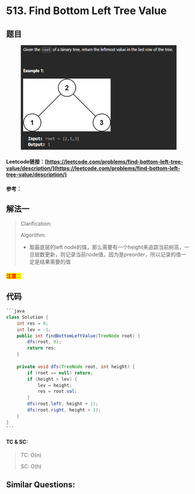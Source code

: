 # 513. Find Bottom Left Tree Value

## 题目

<figure><img src="../../.gitbook/assets/image (5).png" alt=""><figcaption></figcaption></figure>

#### Leetcode链接：[https://leetcode.com/problems/find-bottom-left-tree-value/description/](https://leetcode.com/problems/find-bottom-left-tree-value/description/)

#### 参考：

## 解法一

> Clarification:&#x20;
>
> Algorithm:&#x20;
>
> * 取最底层的left node的值，那么需要有一个height来追踪当前树高，一旦层数更新，则记录当前node值，因为是preorder，所以记录的值一定是结果需要的值

#### <mark style="color:red;">注意：</mark>

## 代码

````java
```java
class Solution {
    int res = 0;
    int lev = -1;
    public int findBottomLeftValue(TreeNode root) {
        dfs(root, 0);
        return res;
    }

    private void dfs(TreeNode root, int height) {
        if (root == null) return;
        if (height > lev) {
            lev = height;
            res = root.val;
        }
        dfs(root.left, height + 1);
        dfs(root.right, height + 1);
    }
}
```
````

#### TC & SC:&#x20;

> TC: O(n)
>
> SC: O(h)

## **Similar Questions:**&#x20;
